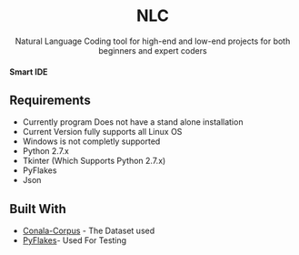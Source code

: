 
<h1 align="center">NLC</h1>
<p align="center">
Natural Language Coding tool for high-end and low-end projects for both beginners and expert coders 
</p>

#### Smart IDE 
## Requirements
* Currently program Does not have a stand alone installation 
* Current Version fully supports all Linux OS
* Windows is not completly supported
* Python 2.7.x
* Tkinter (Which Supports Python 2.7.x)
* PyFlakes
* Json


## Built With

* [Conala-Corpus](www.conala-corpus.com) - The Dataset used
* [PyFlakes]()- Used For Testing

